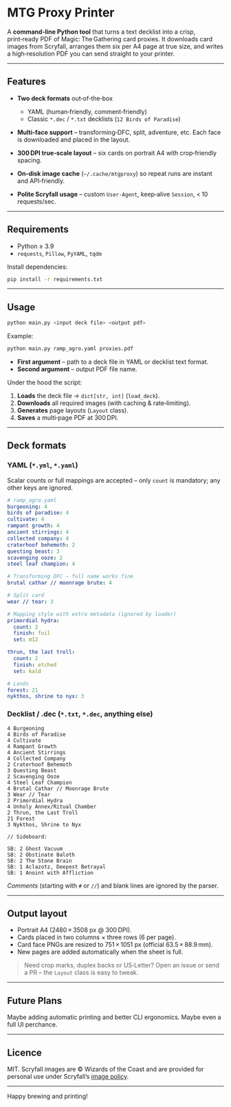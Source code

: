 # MTG Proxy Printer

A **command‑line Python tool** that turns a text decklist into a crisp, print‑ready PDF of Magic: The Gathering card proxies.  It downloads card images from Scryfall, arranges them six per A4 page at true size, and writes a high‑resolution PDF you can send straight to your printer.

---

## Features

* **Two deck formats** out‑of‑the‑box

  * YAML (human‑friendly, comment‑friendly)
  * Classic `*.dec` / `*.txt` decklists (`12 Birds of Paradise`)
* **Multi‑face support** – transforming‑DFC, split, adventure, etc. Each face is downloaded and placed in the layout.
* **300 DPI true‑scale layout** – six cards on portrait A4 with crop‑friendly spacing.
* **On‑disk image cache** (`~/.cache/mtgproxy`) so repeat runs are instant and API‑friendly.
* **Polite Scryfall usage** – custom `User‑Agent`, keep‑alive `Session`, < 10 requests/sec.

---

## Requirements

* Python ≥ 3.9
* `requests`, `Pillow`, `PyYAML`, `tqdm`

Install dependencies:

```bash
pip install -r requirements.txt
```

---

## Usage

```bash
python main.py <input deck file> <output pdf>
```

Example:

```bash
python main.py ramp_agro.yaml proxies.pdf
```

* **First argument** – path to a deck file in YAML or decklist text format.
* **Second argument** – output PDF file name.

Under the hood the script:

1. **Loads** the deck file → `dict[str, int]` (`load_deck`).
2. **Downloads** all required images (with caching & rate‑limiting).
3. **Generates** page layouts (`Layout` class).
4. **Saves** a multi‑page PDF at 300 DPI.

---

## Deck formats

### YAML (`*.yml`, `*.yaml`)

Scalar counts or full mappings are accepted – only `count` is mandatory; any other keys are ignored.

```yaml
# ramp_agro.yaml
burgeoning: 4
birds of paradise: 4
cultivate: 4
rampant growth: 4
ancient stirrings: 4
collected company: 4
craterhoof behemoth: 2
questing beast: 3
scavenging ooze: 2
steel leaf champion: 4

# Transforming DFC – full name works fine
brutal cathar // moonrage brute: 4

# Split card
wear // tear: 3

# Mapping style with extra metadata (ignored by loader)
primordial hydra:
  count: 2
  finish: foil
  set: m12

thrun, the last troll:
  count: 2
  finish: etched
  set: kald

# Lands
forest: 21
nykthos, shrine to nyx: 3
```

### Decklist / .dec (`*.txt`, `*.dec`, anything else)

```text
4 Burgeoning
4 Birds of Paradise
4 Cultivate
4 Rampant Growth
4 Ancient Stirrings
4 Collected Company
2 Craterhoof Behemoth
3 Questing Beast
2 Scavenging Ooze
4 Steel Leaf Champion
4 Brutal Cathar // Moonrage Brute
3 Wear // Tear
2 Primordial Hydra
4 Unholy Annex/Ritual Chamber
2 Thrun, the Last Troll
21 Forest
3 Nykthos, Shrine to Nyx

// Sideboard:

SB: 2 Ghost Vacuum
SB: 2 Obstinate Baloth
SB: 2 The Stone Brain
SB: 1 Aclazotz, Deepest Betrayal
SB: 1 Anoint with Affliction
```

*Comments* (starting with `#` or `//`) and blank lines are ignored by the parser.

---

## Output layout

* Portrait A4 (2480 × 3508 px @ 300 DPI).
* Cards placed in two columns × three rows (6 per page).
* Card face PNGs are resized to 751 × 1051 px (official 63.5 × 88.9 mm).
* New pages are added automatically when the sheet is full.

> Need crop marks, duplex backs or US‑Letter?  Open an issue or send a PR – the `Layout` class is easy to tweak.

---


## Future Plans

Maybe adding automatic printing and better CLI ergonomics. Maybe even a full UI perchance.

---

## Licence

MIT.  Scryfall images are © Wizards of the Coast and are provided for personal use under Scryfall’s [image policy](https://scryfall.com/docs/api/images).

---

Happy brewing and printing!
